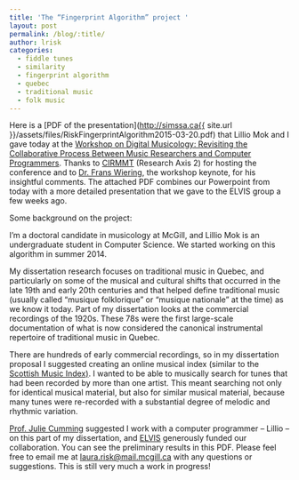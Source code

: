 ```yaml
---
title: 'The “Fingerprint Algorithm” project '
layout: post
permalink: /blog/:title/
author: lrisk
categories:
  - fiddle tunes
  - similarity
  - fingerprint algorithm
  - quebec
  - traditional music
  - folk music
---
```


Here is a  [PDF of the presentation](http://simssa.ca{{ site.url }}/assets/files/RiskFingerprintAlgorithm2015-03-20.pdf) that Lillio Mok and I gave today at the [Workshop on Digital Musicology: Revisiting the Collaborative Process Between Music Researchers and Computer Programmers](http://www.cirmmt.org/activities/workshops/research/digital_musicology/digital_musicology). Thanks to [CIRMMT](http://www.cirmmt.org) (Research Axis 2) for hosting the conference and to [Dr. Frans Wiering](http://www.uu.nl/medewerkers/FWiering), the workshop keynote, for his insightful comments. The attached PDF combines our Powerpoint from today with a more detailed presentation that we gave to the ELVIS group a few weeks ago.

Some background on the project:

I’m a doctoral candidate in musicology at McGill, and Lillio Mok is an undergraduate student in Computer Science. We started working on this algorithm in summer 2014.

My dissertation research focuses on traditional music in Quebec, and particularly on some of the musical and cultural shifts that occurred in the late 19th and early 20th centuries and that helped define traditional music (usually called “musique folklorique” or “musique nationale” at the time) as we know it today. Part of my dissertation looks at the commercial recordings of the 1920s. These 78s were the first large-scale documentation of what is now considered the canonical instrumental repertoire of traditional music in Quebec.

There are hundreds of early commercial recordings, so in my dissertation proposal I suggested creating an online musical index (similar to the [Scottish Music Index)](http://www.scottishmusicindex.org). I wanted to be able to musically search for tunes that had been recorded by more than one artist. This meant searching not only for identical musical material, but also for similar musical material, because many tunes were re-recorded with a substantial degree of melodic and rhythmic variation.

[Prof. Julie Cumming](http://www.mcgill.ca/music/about-us/bio/julie-e-cumming) suggested I work with a computer programmer – Lillio – on this part of my dissertation, and [ELVIS](http://elvisproject.ca) generously funded our collaboration. You can see the preliminary results in this PDF. Please feel free to email me at laura.risk@mail.mcgill.ca with any questions or suggestions. This is still very much a work in progress!
